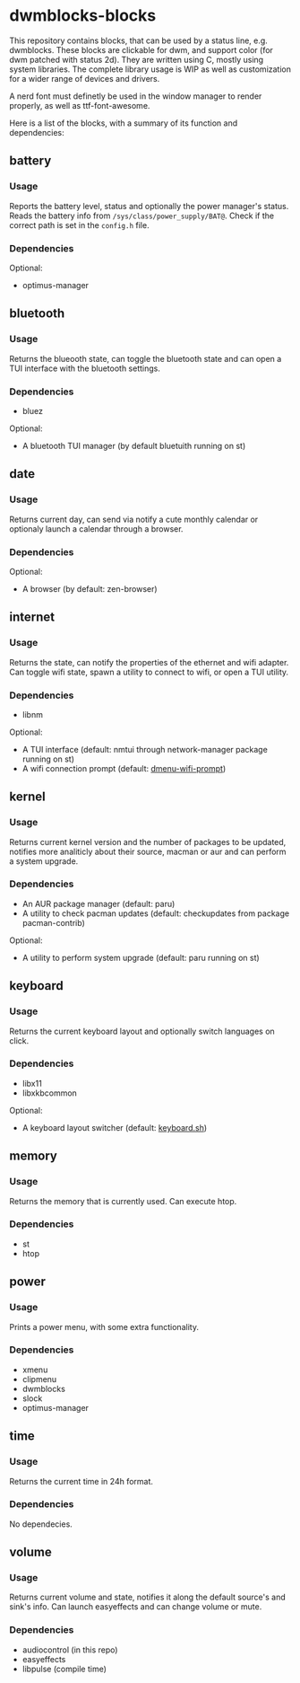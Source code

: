 # dwmblocks-blocks

This repository contains blocks, that can be used by a status line, e.g. dwmblocks. These blocks
are clickable for dwm, and support color (for dwm patched with status 2d). They are written using C,
mostly using system libraries. The complete library usage is WIP as well as customization for a wider
range of devices and drivers.

A nerd font must definetly be used in the window manager to render properly, as well as ttf-font-awesome.

Here is a list of the blocks, with a summary of its function and dependencies:

## battery

### Usage

Reports the battery level, status and optionally the power manager's status. Reads the battery info
from `/sys/class/power_supply/BAT@`. Check if the correct path is set in the `config.h` file.

### Dependencies

Optional:
 - optimus-manager

## bluetooth

### Usage

Returns the blueooth state, can toggle the bluetooth state and can open a TUI interface with the
bluetooth settings.

### Dependencies

- bluez

Optional:
- A bluetooth TUI manager (by default bluetuith running on st)

## date

### Usage

Returns current day, can send via notify a cute monthly calendar or optionaly launch a calendar through
a browser.

### Dependencies

Optional:
- A browser (by default: zen-browser)

## internet

### Usage

Returns the state, can notify the properties of the ethernet and wifi adapter. Can toggle wifi state,
spawn a utility to connect to wifi, or open a TUI utility.

### Dependencies

- libnm

Optional:
- A TUI interface (default: nmtui through network-manager package running on st)
- A wifi connection prompt (default: [dmenu-wifi-prompt](https://github.com/dimgerasimou/binaries))

## kernel

### Usage

Returns current kernel version and the number of packages to be updated, notifies more analiticly about their source, macman or aur and can perform a system upgrade.

### Dependencies

- An AUR package manager (default: paru)
- A utility to check pacman updates (default: checkupdates from package pacman-contrib)

Optional:
- A utility to perform system upgrade (default: paru running on st)

## keyboard

### Usage

Returns the current keyboard layout and optionally switch languages on click.

### Dependencies

- libx11
- libxkbcommon

Optional:
- A keyboard layout switcher (default: [keyboard.sh](https://github.com/dimgerasimou/binaries))

## memory

### Usage

Returns the memory that is currently used. Can execute htop.

### Dependencies

- st
- htop

## power

### Usage

Prints a power menu, with some extra functionality.

### Dependencies

- xmenu
- clipmenu
- dwmblocks
- slock
- optimus-manager

## time

### Usage

Returns the current time in 24h format.

### Dependencies

No dependecies.

## volume

### Usage

Returns current volume and state, notifies it along the default source's and sink's info. Can launch easyeffects and can change volume or mute.

### Dependencies

- audiocontrol (in this repo)
- easyeffects
- libpulse (compile time)